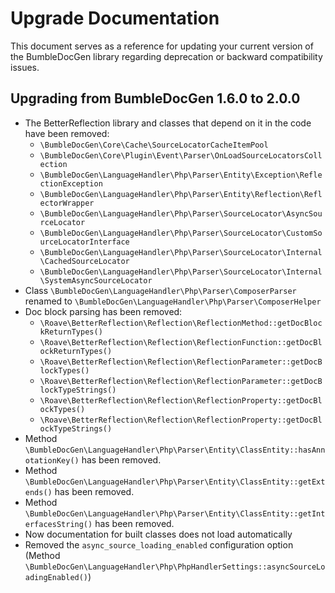 # Upgrade Documentation

This document serves as a reference for updating your current version of the BumbleDocGen library regarding deprecation or backward compatibility issues.

## Upgrading from BumbleDocGen 1.6.0 to 2.0.0

* The BetterReflection library and classes that depend on it in the code have been removed:
  * `\BumbleDocGen\Core\Cache\SourceLocatorCacheItemPool`
  * `\BumbleDocGen\Core\Plugin\Event\Parser\OnLoadSourceLocatorsCollection`
  * `\BumbleDocGen\LanguageHandler\Php\Parser\Entity\Exception\ReflectionException`
  * `\BumbleDocGen\LanguageHandler\Php\Parser\Entity\Reflection\ReflectorWrapper`
  * `\BumbleDocGen\LanguageHandler\Php\Parser\SourceLocator\AsyncSourceLocator`
  * `\BumbleDocGen\LanguageHandler\Php\Parser\SourceLocator\CustomSourceLocatorInterface`
  * `\BumbleDocGen\LanguageHandler\Php\Parser\SourceLocator\Internal\CachedSourceLocator`
  * `\BumbleDocGen\LanguageHandler\Php\Parser\SourceLocator\Internal\SystemAsyncSourceLocator`
* Class `\BumbleDocGen\LanguageHandler\Php\Parser\ComposerParser` renamed to `\BumbleDocGen\LanguageHandler\Php\Parser\ComposerHelper`
* Doc block parsing has been removed:
    * `\Roave\BetterReflection\Reflection\ReflectionMethod::getDocBlockReturnTypes()`
    * `\Roave\BetterReflection\Reflection\ReflectionFunction::getDocBlockReturnTypes()`
    * `\Roave\BetterReflection\Reflection\ReflectionParameter::getDocBlockTypes()`
    * `\Roave\BetterReflection\Reflection\ReflectionParameter::getDocBlockTypeStrings()`
    * `\Roave\BetterReflection\Reflection\ReflectionProperty::getDocBlockTypes()`
    * `\Roave\BetterReflection\Reflection\ReflectionProperty::getDocBlockTypeStrings()`
* Method `\BumbleDocGen\LanguageHandler\Php\Parser\Entity\ClassEntity::hasAnnotationKey()` has been removed.
* Method `\BumbleDocGen\LanguageHandler\Php\Parser\Entity\ClassEntity::getExtends()` has been removed.
* Method `\BumbleDocGen\LanguageHandler\Php\Parser\Entity\ClassEntity::getInterfacesString()` has been removed.
* Now documentation for built classes does not load automatically
* Removed the `async_source_loading_enabled` configuration option (Method `\BumbleDocGen\LanguageHandler\Php\PhpHandlerSettings::asyncSourceLoadingEnabled()`)
